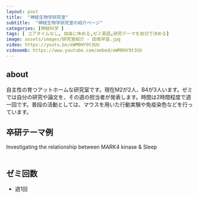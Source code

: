 ```yaml
---
layout: post
title:  "神経生物学研究室"
subtitle:  "神経生物学研究室の紹介ページ"
categories: [神経科学 ]
tags: [ コアタイムなし, 自由に休める,ゼミ英語,研究テーマを自分で決める]
image: assets/images/研究室紹介 - 田坂早苗.jpg
video: https://youtu.be/eWM0HY9t3UU
videoemb: https://www.youtube.com/embed/eWM0HY9t3UU
---
```


## about
自主性の育つアットホームな研究室です。現在M2が2人、B4が3人います。ゼミでは自分の研究や論文を、その週の担当者が発表します。時間は2時間程度で週一回です。普段の活動としては、マウスを用いた行動実験や免疫染色などを行っています。

## 卒研テーマ例
Investigating the relationship between MARK4 kinase & Sleep
<br /><br />

## ゼミ回数
- 週1回
<br /><br />
